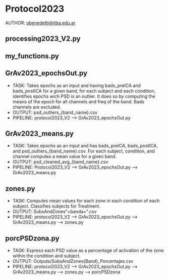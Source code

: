 # Protocol2023
AUTHOR: pbenedetti@itba.edu.ar
## processing2023_V2.py

## my_functions.py

## GrAv2023_epochsOut.py
- TASK: Takes epochs as an input and having bads_preICA and bads_postICA for a given band, for each subject and each condition, identifies epochs wich PSD is an outlier. It does so by computing the means of the epoch for all channels and freq of the band. Bads channels are excluded.
- OUTPUT: psd_outliers_{band_name}.csv
- PIPELINE: protocol2023_V2 --> GrAv2023_epochsOut.py

## GrAv2023_means.py
- TASK: Takes epochs as an input and has bads_preICA, bads_postICA, and psd_outliers_{band_name}.csv. For each subject, condition, and channel computes a mean value for a given band.
- OUTPUT: psd_cleaned_avg_{band_name}.csv
- PIPELINE: Protocol2023_V2 --> GrAv2023_epochsOut.py --> GrAv2023_means.py

## zones.py
- TASK: Computes mean values for each zone in each condition of each subject. Classifies subjects for Treatment.
- OUTPUT: SubsAndZones"+banda+".csv
- PIPELINE: protocol2023_V2 --> GrAv2023_epochsOut.py --> GrAv2023_means.py --> zones.py

## porcPSDzona.py
- TASK: Express each PSD value as a percentage of activation of the zone within the condition and subject. 
- OUTPUT: Outputs/SubsAndZones{Band}_Porcentajes.csv
- PIPELINE: protocol2023_V2 --> GrAv2023_epochsOut.py --> GrAv2023_means.py --> zones.py --> porcPSDzona

